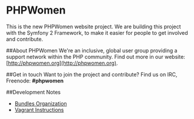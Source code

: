 PHPWomen
========================

This is the new PHPWomen website project. We are building this project with the Symfony 2 Framework, to make it easier for people to get involved and contribute. 

##About PHPWomen
We're an inclusive, global user group providing a support network within the PHP community. Find out more in our website: [http://phpwomen.org](http://phpwomen.org).

##Get in touch
Want to join the project and contribute? Find us on IRC, Freenode: **#phpwomen**

##Development Notes

- [Bundles Organization](https://github.com/phpwomen/phpwomen/wiki/Bundles-Organization)
- [Vagrant Instructions](https://github.com/phpwomen/phpwomen/wiki/Using-Vagrant)

